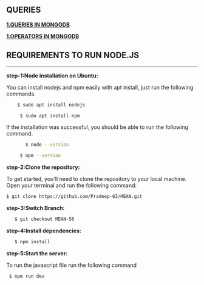 ## QUERIES
**[1.QUERIES IN MONGODB](https://github.com/Pradeep-63/MEAN/blob/MEAN-56/queries.txt)**

**[1.OPERATORS IN MONGODB](https://github.com/Pradeep-63/MEAN/blob/MEAN-56/queries.txt)**
## REQUIREMENTS TO RUN NODE.JS
***

**step-1:Node installation on Ubuntu:**

  You can install nodejs and npm easily with apt install, just run the following commands.
  ```sh
      $ sudo apt install nodejs
   ``` 

 ```sh
      $ sudo apt install npm
``` 
   If the installation was successful, you should be able to run the following    command.

```sh
       $ node --version
   ``` 

 ```sh
      $ npm --version
``` 
    
 **step-2:Clone the repository:**

   To get started, you'll need to clone the repository to your local machine. Open your terminal and run the following command:

   ```bash
   $ git clone https://github.com/Pradeep-63/MEAN.git
 ```
**step-3:Switch Branch:**
```bash
   $ git checkout MEAN-56
 ```
**step-4:Install dependencies:**
```bash
   $ npm install
 ```
**step-5:Start the server:**

   To run the  javascript file run the following command
  ```sh
   $ npm run dev
   ```
